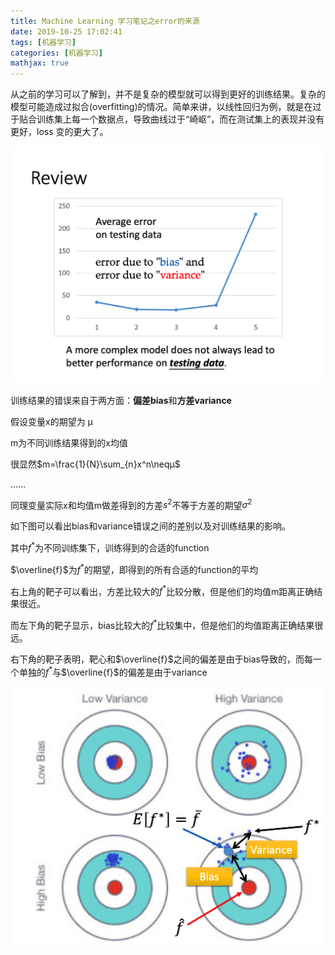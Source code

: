 ```yaml
---
title: Machine Learning 学习笔记之error的来源
date: 2019-10-25 17:02:41
tags: [机器学习]
categories: [机器学习]
mathjax: true
---
```


​		从之前的学习可以了解到，并不是复杂的模型就可以得到更好的训练结果。复杂的模型可能造成过拟合(overfitting)的情况。简单来讲，以线性回归为例，就是在过于贴合训练集上每一个数据点，导致曲线过于“崎岖”，而在测试集上的表现并没有更好，loss 变的更大了。

![review](Machine-Learning-学习笔记之error的来源/review.png)

训练结果的错误来自于两方面：**偏差bias**和**方差variance**

假设变量x的期望为 μ 

m为不同训练结果得到的x均值

很显然$m=\frac{1}{N}\sum_{n}x^n\neqμ$

……

同理变量实际x和均值m做差得到的方差$s^2$不等于方差的期望$σ^2$

如下图可以看出bias和variance错误之间的差别以及对训练结果的影响。

其中$f^*$为不同训练集下，训练得到的合适的function

$\overline{f}$为$f^*$的期望，即得到的所有合适的function的平均

右上角的靶子可以看出，方差比较大的$f^*$比较分散，但是他们的均值m距离正确结果很近。

而左下角的靶子显示，bias比较大的$f^*$比较集中，但是他们的均值距离正确结果很远。

右下角的靶子表明，靶心和$\overline{f}$之间的偏差是由于bias导致的，而每一个单独的$f^*$与$\overline{f}$的偏差是由于variance

![bias_and_variance](Machine-Learning-学习笔记之error的来源/bias_and_variance.png)